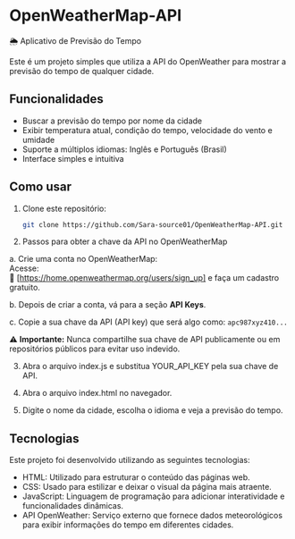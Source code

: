 # OpenWeatherMap-API
🌦️ Aplicativo de Previsão do Tempo

Este é um projeto simples que utiliza a API do OpenWeather para mostrar a previsão do tempo de qualquer cidade.

## Funcionalidades

- Buscar a previsão do tempo por nome da cidade
- Exibir temperatura atual, condição do tempo, velocidade do vento e umidade
- Suporte a múltiplos idiomas: Inglês e Português (Brasil)
- Interface simples e intuitiva

## Como usar

1. Clone este repositório:
   ```bash
   git clone https://github.com/Sara-source01/OpenWeatherMap-API.git

2. Passos para obter a chave da API no OpenWeatherMap

a. Crie uma conta no OpenWeatherMap:  
   Acesse:  
   🔗 [https://home.openweathermap.org/users/sign_up]
   e faça um cadastro gratuito.

b. Depois de criar a conta, vá para a seção **API Keys**.

c. Copie a sua chave da API (API key) que será algo como: `apc987xyz410...`

⚠️ **Importante:** Nunca compartilhe sua chave de API publicamente ou em repositórios públicos para evitar uso indevido.

3. Abra o arquivo index.js e substitua YOUR_API_KEY pela sua chave de API.

4. Abra o arquivo index.html no navegador.

5. Digite o nome da cidade, escolha o idioma e veja a previsão do tempo.


## Tecnologias

Este projeto foi desenvolvido utilizando as seguintes tecnologias:

- HTML: Utilizado para estruturar o conteúdo das páginas web.
- CSS: Usado para estilizar e deixar o visual da página mais atraente.
- JavaScript: Linguagem de programação para adicionar interatividade e funcionalidades dinâmicas.
- API OpenWeather: Serviço externo que fornece dados meteorológicos para exibir informações do tempo em diferentes cidades.
